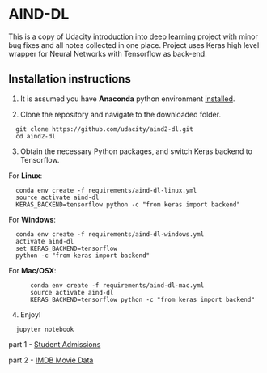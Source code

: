 # AIND-DL

This is a copy of Udacity [introduction into deep learning](https://github.com/udacity/aind2-dl) project with minor bug fixes and all notes collected in one place. Project uses Keras high level wrapper for Neural Networks with Tensorflow as back-end.

## Installation instructions

1. It is assumed you have **Anaconda** python environment [installed](https://conda.io/docs/user-guide/install/index.html).

2. Clone the repository and navigate to the downloaded folder.

  ```	
  	git clone https://github.com/udacity/aind2-dl.git
  	cd aind2-dl
  ```

3. Obtain the necessary Python packages, and switch Keras backend to Tensorflow.  

  For __Linux__:
  ```
  	conda env create -f requirements/aind-dl-linux.yml
  	source activate aind-dl
  	KERAS_BACKEND=tensorflow python -c "from keras import backend"
  ```

  For __Windows__:
  ```
  	conda env create -f requirements/aind-dl-windows.yml
  	activate aind-dl
  	set KERAS_BACKEND=tensorflow
  	python -c "from keras import backend"
  ```
  For **Mac/OSX**:
  ```
    	conda env create -f requirements/aind-dl-mac.yml
    	source activate aind-dl
    	KERAS_BACKEND=tensorflow python -c "from keras import backend"
  ```

4. Enjoy!

  ```
  	jupyter notebook
  ```

  part 1 - [Student Admissions](Student_Admissions.md)

  part 2 - [IMDB Movie Data](IMDB_In_Keras.md)

  ​

